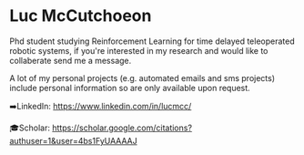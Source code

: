 # Luc McCutchoeon

Phd student studying Reinforcement Learning for time delayed teleoperated robotic systems,
if you're interested in my research and would like to collaberate send me a message.

A lot of my personal projects (e.g. automated emails and sms projects) include personal information so are only available upon request.

 
  
➡️LinkedIn: https://www.linkedin.com/in/lucmcc/

🎓Scholar: https://scholar.google.com/citations?authuser=1&user=4bs1FyUAAAAJ

<!---
LucMc/LucMc is a ✨ special ✨ repository because its `README.md` (this file) appears on your GitHub profile.
You can click the Preview link to take a look at your changes.
--->
